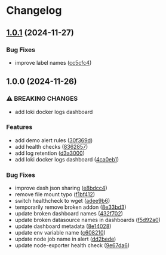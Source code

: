 # Changelog

## [1.0.1](https://github.com/NEIAAC/monitoring/compare/v1.0.0...v1.0.1) (2024-11-27)


### Bug Fixes

* improve label names ([cc5cfc4](https://github.com/NEIAAC/monitoring/commit/cc5cfc41a4ae9228125c29a9154e04e448653112))

## 1.0.0 (2024-11-26)


### ⚠ BREAKING CHANGES

* add loki docker logs dashboard

### Features

* add demo alert rules ([30f369d](https://github.com/NEIAAC/monitoring/commit/30f369d8a693c3f35f275f2ccc9b679ab13bf350))
* add health checks ([8362857](https://github.com/NEIAAC/monitoring/commit/8362857e4d16a2a33327253421e5d92b8c1a47a9))
* add log retention ([d3a3000](https://github.com/NEIAAC/monitoring/commit/d3a300033b5f80d433b7ef0d0571e6f2a49c0045))
* add loki docker logs dashboard ([4ca0eb1](https://github.com/NEIAAC/monitoring/commit/4ca0eb1382d733936f01eabd47226efcc5e9300f))


### Bug Fixes

* improve dash json sharing ([e8bdcc4](https://github.com/NEIAAC/monitoring/commit/e8bdcc411489523130e8faa1a43c8a9f96f06808))
* remove file mount typo ([f1bf412](https://github.com/NEIAAC/monitoring/commit/f1bf41270af0d41ae821f4969ed717b411e6bc4a))
* switch healthcheck to wget ([adee9b6](https://github.com/NEIAAC/monitoring/commit/adee9b66bf878afbb1d4bd668ac6dca4522b0e9f))
* temporarily remove broken addon ([8e33bd3](https://github.com/NEIAAC/monitoring/commit/8e33bd3b16dff520a7a0732cc55be1301799a687))
* update broken dashboard names ([432f702](https://github.com/NEIAAC/monitoring/commit/432f7025b222821da55981816043208663db7add))
* update broken datasource names in dashboards ([f5d92a0](https://github.com/NEIAAC/monitoring/commit/f5d92a09a502699f6b4b250d45d37942ea7930c0))
* update dashboard metadata ([8e14028](https://github.com/NEIAAC/monitoring/commit/8e140281ad80a0bf84389f7e1f8983de73cec26f))
* update env variable name ([c608210](https://github.com/NEIAAC/monitoring/commit/c6082101a265cd1ad8bec89ec8d278ee8a8d4689))
* update node job name in alert ([dd2bede](https://github.com/NEIAAC/monitoring/commit/dd2bedefe19b733f6870147cabad4743b818b8f1))
* update node-exporter health check ([9e67da6](https://github.com/NEIAAC/monitoring/commit/9e67da670dee78383feadd93e9b563e2fa8f97dd))
